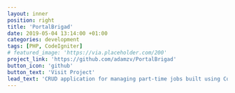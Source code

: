 ```yaml
---
layout: inner
position: right
title: 'PortalBrigad'
date: 2019-05-04 13:14:00 +01:00
categories: development
tags: [PHP, CodeIgniter]
# featured_image: 'https://via.placeholder.com/200'
project_link: 'https://github.com/adamzv/PortalBrigad'
button_icon: 'github'
button_text: 'Visit Project'
lead_text: 'CRUD application for managing part-time jobs built using CodeIgniter and AdminLTE.'
---
```

